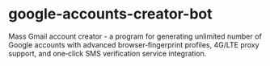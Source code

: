 # google-accounts-creator-bot
Mass Gmail account creator - a program for generating unlimited number of Google accounts with advanced browser‑fingerprint profiles, 4G/LTE proxy support, and one‑click SMS verification service integration.

